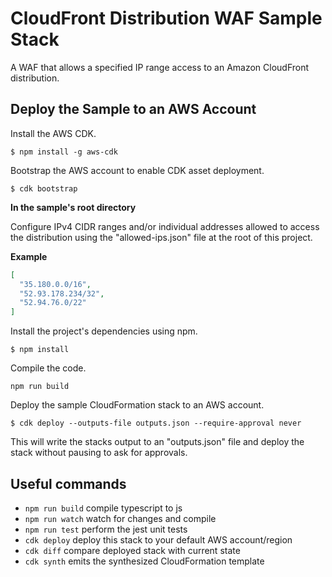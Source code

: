 # CloudFront Distribution WAF Sample Stack

A WAF that allows a specified IP range access to an Amazon CloudFront distribution.  

## Deploy the Sample to an AWS Account

Install the AWS CDK.
```
$ npm install -g aws-cdk
```

Bootstrap the AWS account to enable CDK asset deployment.
```
$ cdk bootstrap
```

**In the sample's root directory**

Configure IPv4 CIDR ranges and/or individual addresses allowed to access the distribution using the "allowed-ips.json" file at the root of this project.  

**Example**
```json
[
  "35.180.0.0/16",
  "52.93.178.234/32",
  "52.94.76.0/22"
]
```

Install the project's dependencies using npm.
```
$ npm install
```

Compile the code.
```
npm run build
```

Deploy the sample CloudFormation stack to an AWS account.
```
$ cdk deploy --outputs-file outputs.json --require-approval never
```
This will write the stacks output to an "outputs.json" file and deploy the stack without pausing to ask for approvals.

## Useful commands

 * `npm run build`   compile typescript to js
 * `npm run watch`   watch for changes and compile
 * `npm run test`    perform the jest unit tests
 * `cdk deploy`      deploy this stack to your default AWS account/region
 * `cdk diff`        compare deployed stack with current state
 * `cdk synth`       emits the synthesized CloudFormation template
